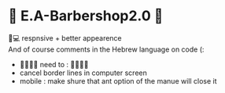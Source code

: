 # 💈 E.A-Barbershop2.0 💈

📱💻 respnsive + better appearence<br/>
And of course comments in the Hebrew language on code (:
<br/>
* 🚧🚧🚧🚧 need to : 🚧🚧🚧🚧  
* cancel border lines in computer screen 
* mobile : make shure that ant option of the manue will close it 

